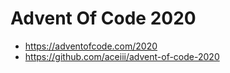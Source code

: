 # Advent Of Code 2020

 - https://adventofcode.com/2020
 - https://github.com/aceiii/advent-of-code-2020

